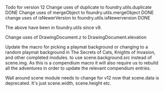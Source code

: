 Todo for version 12
Change uses of duplicate to foundry.utils.duplicate DONE
Change uses of mergeObject to foundry.utils.mergeObject DONE
change uses of isNewerVersion to foundry.utils.isNewerversion DONE

The above have been in foundry.utils since v9.

Change uses of DrawingDocument.z to DrawingDocument.elevation

Update the macro for picking a playmat background or changing to a random playmat background in The Secrets of Cats, Knights of Invasion, and other completed modules. to use scene.background.src instead of scene.img. As this is a compendium macro it will also require us to rebuild all the adventures in order to update the relevant compendium entries.

Wall around scene module needs to change for v12 now that scene.data is deprecated. It's just scene.width, scene.height etc.
